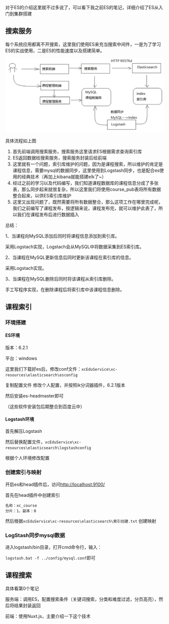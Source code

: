 对于ES的介绍这里就不过多说了，可以看下我之前ES的笔记，详细介绍了ES从入门到集群搭建

## 搜索服务

每个系统应用都离不开搜索，这里我们使用ES来充当搜索中间件，一是为了学习ES的实战使用，二是ES的性能速度以及搭建简单。

![1583225709393](../image/1583225709393.png)

具体流程如上图

1. 首先前端调用搜索服务，搜索服务这里请求ES根据需求查询索引库
2. ES返回数据给搜索服务，搜索服务封装后给前端
3. 这里就有一个问题，索引库维护的问题，因为是课程搜索，所以维护的肯定是课程信息，需要mysql的数据同步，这里使用到Logstash同步，也是配合es使用的经典技术（再加上kibana就能搭建elk了~）
4. 经过之前的学习以及代码编写，我们知道课程数据库的课程信息分成了多张表，那么同步起来就很复杂，所以这里我们将使用course_pub表将所有数据整合起来，以供ES索引库维护
5. 这里又出现问题了，既然需要将所有数据整合，那么这项工作在哪里完成呢，我们之前编写了课程发布，按逻辑来说，课程发布完，就可以维护此表了，所以我们在课程发布后进行数据插入

总结：

1、当课程向MySQL添加后同时将课程信息添加到索引库。

采用Logstach实现，Logstach会从MySQL中将数据采集到ES索引库。

2、当课程在MySQL更新信息后同时更新该课程在索引库的信息。

采用Logstach实现。

3、当课程在MySQL删除后同时将该课程从索引库删除。

手工写程序实现，在删除课程后将索引库中该课程信息删除。

## 课程索引

### 环境搭建

#### ES环境

版本：6.2.1

平台：windows

这里我们下载好es后，修改conf文件：`xcEduService\xc-resources\elasticsearch\esconfig`

复制配置文件 修改个人配置，并按照ik分词器插件，6.2.1版本

然后安装es-headmaster即可

（这些软件安装包后期整合到百度云中）

#### Logstash环境

首先解压Logstash

然后替换配置文件，`xcEduService\xc-resources\elasticsearch\logstashconfig`

根据个人环境修改配置



### 创建索引与映射

开启es和head插件后，访问<http://localhost:9100/>

首先在head插件中创建索引

```
名称：xc_course
分片：1，副本：0
```

然后根据`xcEduService\xc-resources\elasticsearch\索引创建.txt` 创建映射



### LogStash同步mysql数据

进入logstash/bin目录，打开cmd命令行，输入：

`logstash.bat -f ../config/mysql.conf`即可



## 课程搜索

具体看第0个笔记

服务端：调用ES，配置搜索条件（关键词搜索，分类和难度过滤，分页高亮），然后将结果封装返回

前端：使用Nuxt.js，主要介绍一下这个技术

